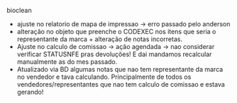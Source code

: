 bioclean
- ajuste no relatorio de mapa de impressao → erro passado pelo anderson
- alteração no objeto que preenche o CODEXEC nos itens que seria o representante da marca + alteração de notas incorretas.
- Ajuste no calculo de comissao → ação agendada → nao considerar verificar STATUSNFE pras devoluções! E dai mandamos recalcular manualmente as do mes passado.
- Atualizado via BD algumas notas que nao tem representante da marca no vendedor e tava calculando. Principalmente de todos os vendedores/representantes que nao tem calculo de comissao e estava gerando!